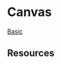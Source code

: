 # Canvas

[Basic](https://mdn.github.io/learning-area/javascript/introduction-to-js-1/maths/editable_canvas.html)

## Resources
